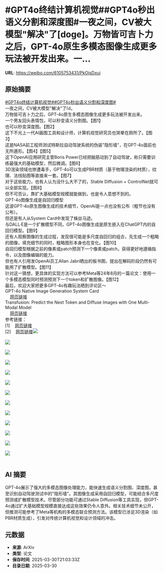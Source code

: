 # #GPT4o终结计算机视觉##GPT4o秒出语义分割和深度图#一夜之间，CV被大模型"解决"了[doge]。万物皆可吉卜力之后，GPT-4o原生多模态图像生成更多玩法被开发出来。一...

**URL**: https://weibo.com/6105753431/PkOjsDxuj

## 原始摘要

<a href="https://m.weibo.cn/search?containerid=231522type%3D1%26t%3D10%26q%3D%23GPT4o%E7%BB%88%E7%BB%93%E8%AE%A1%E7%AE%97%E6%9C%BA%E8%A7%86%E8%A7%89%23&amp;extparam=%23GPT4o%E7%BB%88%E7%BB%93%E8%AE%A1%E7%AE%97%E6%9C%BA%E8%A7%86%E8%A7%89%23" data-hide=""><span class="surl-text">#GPT4o终结计算机视觉#</span></a><a href="https://m.weibo.cn/search?containerid=231522type%3D1%26t%3D10%26q%3D%23GPT4o%E7%A7%92%E5%87%BA%E8%AF%AD%E4%B9%89%E5%88%86%E5%89%B2%E5%92%8C%E6%B7%B1%E5%BA%A6%E5%9B%BE%23&amp;extparam=%23GPT4o%E7%A7%92%E5%87%BA%E8%AF%AD%E4%B9%89%E5%88%86%E5%89%B2%E5%92%8C%E6%B7%B1%E5%BA%A6%E5%9B%BE%23" data-hide=""><span class="surl-text">#GPT4o秒出语义分割和深度图#</span></a><br>一夜之间，CV被大模型"解决"了<span class="url-icon"><img alt="[doge]" src="https://h5.sinaimg.cn/m/emoticon/icon/others/d_doge-be7f768d78.png" style="width:1em; height:1em;" referrerpolicy="no-referrer"></span>。<br>万物皆可吉卜力之后，GPT-4o原生多模态图像生成更多玩法被开发出来。<br>一个男友回头表情包，可以秒变语义分割图。【图1】<br>也可以秒变深度图。【图2】<br>这下不光上一代AI画图工具和设计师，计算机视觉研究员也哭晕在厕所了。【图3】<br>这是NASA前工程师测试特斯拉自动驾驶系统的伪装"隐形墙"，在GPT-4o面前也无所遁形。【图4】【图5】<br>这下OpenAI应用研究主管Boris Power已经把脑筋动到了自动驾驶，称只需要训练最强大的基础模型，然后微调。【图6】<br>3D渲染领域也惨遭毒手，GPT-4o可以生成PBR材质（基于物理渲染的材质），纹理、法线贴图等直接来一套。【图7】<br>对于这些能力，也有人认为没什么大不了的，Stable Diffusion + ControlNet就可以全部实现。【图8】<br>但不可否认，靠扩大基础模型规模就能做到，也是令人意想不到的。<br>GPT-4o图像生成是自回归模型<br>这波GPT-4o原生图像生成的技术细节，OpenAI是一点也没有公布（粗节也没有公布）。<br>但还是有人从System Card中发现了蛛丝马迹。<br>与DALL·E是一个扩散模型不同，GPT-4o图像生成是原生嵌入在ChatGPT内的自回归模型。【图9】<br>还有人观察图像的生成过程，发现很可能是多尺度自回归的组合，先生成一个粗略的图像，填充细节的同时，粗略图形本身也在变化。【图10】<br>自回归模型根据之前的像素或patch预测下一个像素或patch，获得更好地遵循指令，以及图像编辑的能力。<br>但也有人引用发OpenAI员工Allan Jabri晒出的板书图，提出在解码阶段仍然有可能用了扩散模型。【图11】<br>针对这一猜想，更具体的实现方法可以参考Meta等24年8月的一篇论文：使用一个多模态模型同时预测预测下一个token和扩散图像。【图12】<br>最后，欢迎大家把更多GPT-4o有趣玩法晒到评论区～<br>GPT-4o Native Image Generation System Card<br><a href="https://weibo.cn/sinaurl?u=https%3A%2F%2Fcdn.openai.com%2F11998be9-5319-4302-bfbf-1167e093f1fb%2FNative_Image_Generation_System_Card.pdf" data-hide=""><span class="url-icon"><img style="width: 1rem;height: 1rem" src="https://h5.sinaimg.cn/upload/2015/09/25/3/timeline_card_small_web_default.png" referrerpolicy="no-referrer"></span><span class="surl-text">网页链接</span></a><br>Transfusion: Predict the Next Token and Diffuse Images with One Multi-Modal Model<br><a href="https://weibo.cn/sinaurl?u=https%3A%2F%2Farxiv.org%2Fabs%2F2408.11039v1" data-hide=""><span class="url-icon"><img style="width: 1rem;height: 1rem" src="https://h5.sinaimg.cn/upload/2015/09/25/3/timeline_card_small_web_default.png" referrerpolicy="no-referrer"></span><span class="surl-text">网页链接</span></a><br>参考链接：<br>[1]<a href="https://weibo.cn/sinaurl?u=https%3A%2F%2Fx.com%2FfofrAI%2Fstatus%2F1905289275316326679" data-hide=""><span class="url-icon"><img style="width: 1rem;height: 1rem" src="https://h5.sinaimg.cn/upload/2015/09/25/3/timeline_card_small_web_default.png" referrerpolicy="no-referrer"></span><span class="surl-text">网页链接</span></a><br>[2]<a href="https://weibo.cn/sinaurl?u=https%3A%2F%2Fx.com%2Fa_karvonen%2Fstatus%2F1905372299814932963" data-hide=""><span class="url-icon"><img style="width: 1rem;height: 1rem" src="https://h5.sinaimg.cn/upload/2015/09/25/3/timeline_card_small_web_default.png" referrerpolicy="no-referrer"></span><span class="surl-text">网页链接</span></a><img style="" src="https://tvax2.sinaimg.cn/large/006Fd7o3ly1hzy0cpifijj30u00aj0x5.jpg" referrerpolicy="no-referrer"><br><br><img style="" src="https://tvax1.sinaimg.cn/large/006Fd7o3ly1hzy0cpzt92j30u00rmthk.jpg" referrerpolicy="no-referrer"><br><br><img style="" src="https://tvax1.sinaimg.cn/large/006Fd7o3ly1hzy0cplhcbj30u00tp7a6.jpg" referrerpolicy="no-referrer"><br><br><img style="" src="https://tvax1.sinaimg.cn/large/006Fd7o3ly1hzy0cqfyoyj30p00go47f.jpg" referrerpolicy="no-referrer"><br><br><img style="" src="https://tvax2.sinaimg.cn/large/006Fd7o3ly1hzy0cshjh7g30p00do1l2.gif" referrerpolicy="no-referrer"><br><br><img style="" src="https://tvax3.sinaimg.cn/large/006Fd7o3ly1hzy0cptefzj30u00ysdni.jpg" referrerpolicy="no-referrer"><br><br><img style="" src="https://tvax4.sinaimg.cn/large/006Fd7o3ly1hzy0cpc5ywj30u006odii.jpg" referrerpolicy="no-referrer"><br><br><img style="" src="https://tvax2.sinaimg.cn/large/006Fd7o3ly1hzy0cqcbeaj30qa0hg7g9.jpg" referrerpolicy="no-referrer"><br><br><img style="" src="https://tvax3.sinaimg.cn/large/006Fd7o3ly1hzy0cp0qtqj30qa05aabp.jpg" referrerpolicy="no-referrer"><br><br><img style="" src="https://tvax3.sinaimg.cn/large/006Fd7o3ly1hzy0cp76q6j30i50a2agl.jpg" referrerpolicy="no-referrer"><br><br><img style="" src="https://tvax3.sinaimg.cn/large/006Fd7o3ly1hzy0cq8zx3j30u00r5wq8.jpg" referrerpolicy="no-referrer"><br><br><img style="" src="https://tvax2.sinaimg.cn/large/006Fd7o3ly1hzy0cqh681j30u00v74b7.jpg" referrerpolicy="no-referrer"><br><br><img style="" src="https://tvax1.sinaimg.cn/large/006Fd7o3ly1hzy0cp2c6fj30u00enn03.jpg" referrerpolicy="no-referrer"><br><br>

## AI 摘要

GPT-4o展示了强大的多模态图像处理能力，能快速生成语义分割图、深度图，甚至识别自动驾驶测试中的"隐形墙"。其图像生成采用自回归模型，可能结合多尺度预测或扩散模型技术。尽管部分功能可通过Stable Diffusion等工具实现，但GPT-4o通过扩大基础模型规模直接达成这些效果仍令人意外。相关技术细节未公开，但推测可能参考了Meta等机构的多模态联合预测方法。该模型已涉足3D渲染（如PBR材质生成），引发对传统计算机视觉和设计领域的冲击。

## 元数据

- **来源**: ArXiv
- **类型**: 论文
- **保存时间**: 2025-03-30T21:03:33Z
- **目录日期**: 2025-03-30
